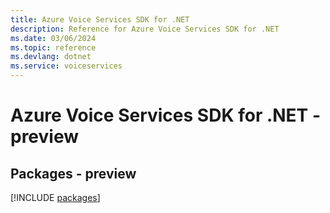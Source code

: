 ```yaml
---
title: Azure Voice Services SDK for .NET
description: Reference for Azure Voice Services SDK for .NET
ms.date: 03/06/2024
ms.topic: reference
ms.devlang: dotnet
ms.service: voiceservices
---
```

# Azure Voice Services SDK for .NET - preview
## Packages - preview
[!INCLUDE [packages](voice-services-index.md)]